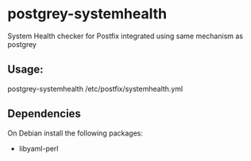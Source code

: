 # postgrey-systemhealth
System Health checker for Postfix integrated using same mechanism as postgrey

## Usage:

postgrey-systemhealth /etc/postfix/systemhealth.yml

## Dependencies

On Debian install the following packages:

* libyaml-perl
